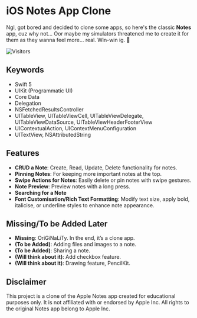 # iOS Notes App Clone

Ngl, got bored and decided to clone some apps, so here's the classic **Notes** app, cuz why not... Oor maybe my simulators threatened me to create it for them as they wanna feel more... real. Win-win ig. 🫡

![Visitors](https://api.visitorbadge.io/api/visitors?path=https%3A%2F%2Fgithub.com%2Fmoonniemoon%2FNotesAppClone&label=Views&countColor=%23263759&style=flat&labelStyle=none)

## Keywords
* Swift 5
* UIKit (Programmatic UI)
* Core Data
* Delegation
* NSFetchedResultsController
* UITableView, UITableViewCell, UITableViewDelegate, UITableViewDataSource, UITableViewHeaderFooterView
* UIContextualAction, UIContextMenuConfiguration
* UITextView, NSAttributedString

## Features
- **CRUD a Note**: Create, Read, Update, Delete functionality for notes.
- **Pinning Notes**: For keeping more important notes at the top.
- **Swipe Actions for Notes**: Easily delete or pin notes with swipe gestures.
- **Note Preview**: Preview notes with a long press.
- **Searching for a Note**
- **Font Customisation/Rich Text Formatting**: Modify text size, apply bold, italicise, or underline styles to enhance note appearance.

## Missing/To be Added Later
- **Missing**: OriGiNaLiTy. In the end, it’s a clone app.
- **(To be Added)**: Adding files and images to a note.
- **(To be Added)**: Sharing a note.
- **(Will think about it)**: Add checkbox feature.
- **(Will think about it)**: Drawing feature, PencilKit.

## Disclaimer
This project is a clone of the Apple Notes app created for educational purposes only. It is not affiliated with or endorsed by Apple Inc. All rights to the original Notes app belong to Apple Inc.
